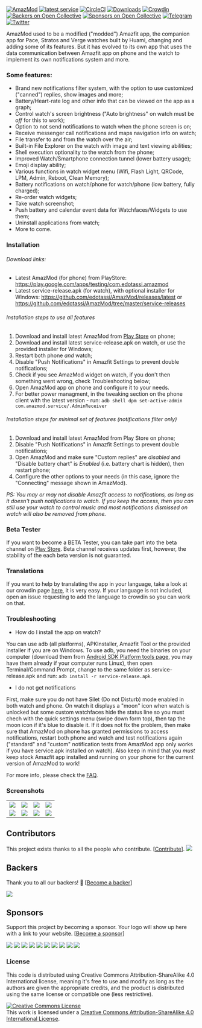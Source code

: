 [![AmazMod](https://img.shields.io/badge/AmazMod-your%20Amazfit-red.svg)](https://github.com/AmazMod/AmazMod)
[![latest service](https://img.shields.io/github/release/AmazMod/AmazMod.svg?label=latest%20release&style=flat)](https://github.com/AmazMod/AmazMod/releases/latest)
[![CircleCI](https://circleci.com/gh/AmazMod/AmazMod/tree/dev.svg?style=svg)](https://circleci.com/gh/AmazMod/AmazMod/tree/dev)
[![Downloads](https://img.shields.io/github/downloads/AmazMod/AmazMod/total.svg?style=flat)](https://github.com/AmazMod/AmazMod/releases/latest) [![Crowdin](https://d322cqt584bo4o.cloudfront.net/amazmod/localized.svg)](https://crowdin.com/project/amazmod) [![Backers on Open Collective](https://opencollective.com/amazmod-33/amazmoder/badge.svg)](#backers) [![Sponsors on Open Collective](https://opencollective.com/amazmod-33/tiers/onging-amazmoder/badge.svg)](#sponsors) [![Telegram](https://img.shields.io/badge/Follow%20us%20on-Telegram-blue.svg)](https://t.me/amazmod) [![Twitter](https://img.shields.io/twitter/follow/Amazmod.svg?style=popout)](https://twitter.com/amazmod)

AmazMod used to be a modified ("modded") Amazfit app, the companion app for Pace, Stratos and Verge watches built by Huami, changing and adding some of its features. But it has evolved to its own app that uses the data communication between Amazfit app on phone and the watch to implement its own notifications system and more.


### Some features:  
* Brand new notifications filter system, with the option to use customized ("canned") replies, show images and more;  
* Battery/Heart-rate log and other info that can be viewed on the app as a graph;  
* Control watch's screen brightness ("Auto brightness" on watch must be *off* for this to work);  
* Option to not send notifications to watch when the phone screen is on;  
* Receive messenger call notifications and maps navigation info on watch;
* File transfer to and from the watch over the air;
* Built-in File Explorer on the watch with image and text viewing abilities;
* Shell execution optionality to the watch from the phone;
* Improved Watch/Smartphone connection tunnel (lower battery usage);
* Emoji display ability;
* Various functions in watch widget menu (Wifi, Flash Light, QRCode, LPM, Admin, Reboot, Clean Memory);
* Battery notifications on watch/phone for watch/phone (low battery, fully charged);
* Re-order watch widgets;
* Take watch screenshot;
* Push battery and calendar event data for Watchfaces/Widgets to use them;
* Uninstall applications from watch;
* More to come.

### Installation

###### Download links:
* Latest AmazMod (for phone) from PlayStore: https://play.google.com/apps/testing/com.edotassi.amazmod
* Latest service-release.apk (for watch), with optional installer for Windows: https://github.com/edotassi/AmazMod/releases/latest
or
https://github.com/edotassi/AmazMod/tree/master/service-releases

###### Installation steps to use all features
1. Download and install latest AmazMod from [Play Store](https://play.google.com/store/apps/details?id=com.edotassi.amazmod) on phone;
2. Download and install latest service-release.apk on watch, or use the provided installer for Windows;
3. Restart both phone *and* watch;
4. Disable "Push Notifications" in Amazfit Settings to prevent double notifications;
5. Check if you see AmazMod widget on watch, if you don't then something went wrong, check Troubleshooting below;
6. Open AmazMod app on phone and configure it to your needs.
7. For better power managment, in the tweaking section on the phone client with the latest version - run:
   `adb shell dpm set-active-admin com.amazmod.service/.AdminReceiver`

###### Installation steps for minimal set of features (notifications filter only)
1. Download and install latest AmazMod from Play Store on phone;
2. Disable "Push Notifications" in Amazfit Settings to prevent double notifications;
3. Open AmazMod and make sure "Custom replies" are *disabled* and "Disable battery chart" is *Enabled* (i.e. battery chart is hidden), then restart phone;
4. Configure the other options to your needs (in this case, ignore the "Connecting" message shown in AmazMod). 

*PS: You may or may not disable Amazfit access to notifications, as long as it doesn't push notifications to watch. If you keep the access, then you can still use your watch to control music and most notifications dismissed on watch will also be removed from phone.*

### Beta Tester
If you want to become a BETA Tester, you can take part into the beta channel on [Play Store](https://play.google.com/apps/internaltest/4697278970051666108). Beta channel receives updates first, however, the stability of the each beta version is not guaranted.

### Translations
If you want to help by translating the app in your language, take a look at our crowdin page [here](https://crowdin.com/project/amazmod), it is very easy. If your language is not included, open an issue requesting to add the language to crowdin so you can work on that.


### Troubleshooting

* How do I install the app on watch?  

You can use adb (all platforms), APKInstaller, Amazfit Tool or the provided installer if you are on Windows. To use adb, you need the binaries on your computer (download them from [Android SDK Platform tools page](https://developer.android.com/studio/releases/platform-tools), you may have them already if your computer runs Linux), then open Terminal/Command Prompt, change to the same folder as service-release.apk and run: `adb install -r service-release.apk`.

* I do not get notifications  

First, make sure you do not have Silet (Do not Disturb) mode enabled in both watch and phone. On watch it displays a "moon" icon when watch is unlocked but some custom watchfaces hide the status line so you must chech with the quick settings menu (swipe down form top), then tap the moon icon if it's blue to disable it. If it does not fix the problem, then make sure that AmazMod on phone has granted permissions to access notifications, restart both phone and watch and test notifications again ("standard" and "custom" notification tests from AmazMod app only works if you have service.apk installed on watch). Also keep in mind that you *must* keep stock Amazfit app installed and running on your phone for the current version of AmazMod to work!

For more info, please check the [FAQ](https://github.com/edotassi/AmazMod/blob/master/FAQ.md).

### Screenshots

<table>
	<tr>
		<td>
			<img src="https://github.com/edotassi/AmazMod/raw/dev/images/screen_1.png"/>		
		</td>
		<td>
			<img src="https://github.com/edotassi/AmazMod/raw/dev/images/screen_2.png"/>		
		</td>
				<td>
			<img src="https://github.com/edotassi/AmazMod/raw/dev/images/screen_3.png"/>		
		</td>
		<td>
			<img src="https://github.com/edotassi/AmazMod/raw/dev/images/screen_4.png"/>		
		</td>
	</tr>
	<tr>
		<td>
			<img src="https://github.com/edotassi/AmazMod/raw/dev/images/screen_5.png"/>		
		</td>
		<td>
			<img src="https://github.com/edotassi/AmazMod/raw/dev/images/screen_6.png"/>		
		</td>
				<td>
			<img src="https://github.com/edotassi/AmazMod/raw/dev/images/screen_7.png"/>		
		</td>
		<td>
			<img src="https://github.com/edotassi/AmazMod/raw/dev/images/screen_8.jpg"/>		
		</td>
	</tr>
</table>

## Contributors

This project exists thanks to all the people who contribute. [[Contribute](CONTRIBUTING.md)].
<a href="https://github.com/AmazMod/AmazMod/graphs/contributors"><img src="https://opencollective.com/amazmod-33/contributors.svg?width=890&button=false" /></a>


## Backers

Thank you to all our backers! 🙏 [[Become a backer](https://opencollective.com/amazmod-33#backer)]

<a href="https://opencollective.com/amazmod-33#backers" target="_blank"><img src="https://opencollective.com/amazmod-33/backers.svg?width=890"></a>


## Sponsors

Support this project by becoming a sponsor. Your logo will show up here with a link to your website. [[Become a sponsor](https://opencollective.com/amazmod-33#sponsor)]

<a href="https://opencollective.com/amazmod-33/sponsor/0/website" target="_blank"><img src="https://opencollective.com/amazmod-33/sponsor/0/avatar.svg"></a>
<a href="https://opencollective.com/amazmod-33/sponsor/1/website" target="_blank"><img src="https://opencollective.com/amazmod-33/sponsor/1/avatar.svg"></a>
<a href="https://opencollective.com/amazmod-33/sponsor/2/website" target="_blank"><img src="https://opencollective.com/amazmod-33/sponsor/2/avatar.svg"></a>
<a href="https://opencollective.com/amazmod-33/sponsor/3/website" target="_blank"><img src="https://opencollective.com/amazmod-33/sponsor/3/avatar.svg"></a>
<a href="https://opencollective.com/amazmod-33/sponsor/4/website" target="_blank"><img src="https://opencollective.com/amazmod-33/sponsor/4/avatar.svg"></a>
<a href="https://opencollective.com/amazmod-33/sponsor/5/website" target="_blank"><img src="https://opencollective.com/amazmod-33/sponsor/5/avatar.svg"></a>
<a href="https://opencollective.com/amazmod-33/sponsor/6/website" target="_blank"><img src="https://opencollective.com/amazmod-33/sponsor/6/avatar.svg"></a>
<a href="https://opencollective.com/amazmod-33/sponsor/7/website" target="_blank"><img src="https://opencollective.com/amazmod-33/sponsor/7/avatar.svg"></a>
<a href="https://opencollective.com/amazmod-33/sponsor/8/website" target="_blank"><img src="https://opencollective.com/amazmod-33/sponsor/8/avatar.svg"></a>
<a href="https://opencollective.com/amazmod-33/sponsor/9/website" target="_blank"><img src="https://opencollective.com/amazmod-33/sponsor/9/avatar.svg"></a>



### License

This code is distributed using Creative Commons Attribution-ShareAlike 4.0 International license, meaning it's free to use and modify as long as the authors are given the appropriate credits, and the product is distributed using the same license or compatible one (less restrictive).


<a rel="license" href="http://creativecommons.org/licenses/by-sa/4.0/"><img alt="Creative Commons License" style="border-width:0" src="https://i.creativecommons.org/l/by-sa/4.0/88x31.png" /></a><br />This work is licensed under a <a rel="license" href="http://creativecommons.org/licenses/by-sa/4.0/">Creative Commons Attribution-ShareAlike 4.0 International License</a>.
</center>
